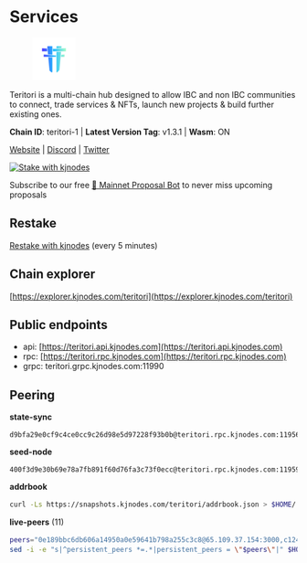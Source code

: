 # Services

<figure><img src="https://raw.githubusercontent.com/kj89/cosmos-images/main/logos/teritori.png" alt=""><figcaption></figcaption></figure>

Teritori is a multi-chain hub designed to allow IBC and non IBC communities  to connect, trade services & NFTs, launch new projects & build further existing ones.

**Chain ID**: teritori-1 | **Latest Version Tag**: v1.3.1 | **Wasm**: ON

[Website](https://teritori.com) | [Discord](https://discord.gg/teritori) | [Twitter](https://twitter.com/TeritoriNetwork)

[![Stake with kjnodes](https://i.ibb.co/cr44Q8j/button-stake-with-kjnodes.png)](https://restake.app/teritori/torivaloper184ln03hkpt75uhrrr26f66kvcqvf4yn4nc2xjm)

Subscribe to our free [🤖 Mainnet Proposal Bot](https://t.me/kjnodes_proposal_bot) to never miss upcoming proposals

## Restake

[Restake with kjnodes](https://restake.app/teritori/torivaloper184ln03hkpt75uhrrr26f66kvcqvf4yn4nc2xjm) (every 5 minutes)
## Chain explorer
[https://explorer.kjnodes.com/teritori](https://explorer.kjnodes.com/teritori)

## Public endpoints

* api: [https://teritori.api.kjnodes.com](https://teritori.api.kjnodes.com)
* rpc: [https://teritori.rpc.kjnodes.com](https://teritori.rpc.kjnodes.com)
* grpc: teritori.grpc.kjnodes.com:11990

## Peering

**state-sync**

```text
d9bfa29e0cf9c4ce0cc9c26d98e5d97228f93b0b@teritori.rpc.kjnodes.com:11956
```

**seed-node**

```text
400f3d9e30b69e78a7fb891f60d76fa3c73f0ecc@teritori.rpc.kjnodes.com:11959
```

**addrbook**
```bash
curl -Ls https://snapshots.kjnodes.com/teritori/addrbook.json > $HOME/.teritorid/config/addrbook.json
```

**live-peers** (11)
```bash
peers="0e189bbc6db606a14950a0e59641b798a255c3c8@65.109.37.154:3000,c124ce0b508e8b9ed1c5b6957f362225659b5343@169.155.168.57:26656,d40face481bc00a617d9a29c39be412a776e28c2@116.202.36.240:10656,ab03f6d2d469e0be5b7fd5cb7388c7feffc1deac@15.235.114.194:10656,76ac8106e8b1169f1ef28f5c45558750db85d3dc@65.108.239.241:26656,ebc272824924ea1a27ea3183dd0b9ba713494f83@95.214.52.139:27166,b336b83d9bab0b8cf96a3833efcbc196fab63fdd@212.95.51.215:36656,409c8a2b94d3835419127521347355ae47f07dd3@5.181.190.157:27656,3bd3a20d7c8a26a20927289a7a6bffecf71de53e@51.81.155.97:10856,c670830fdf60374f008fa4a4eb851deddcdaef5b@65.109.88.107:46656,d9bfa29e0cf9c4ce0cc9c26d98e5d97228f93b0b@65.109.88.38:11956"
sed -i -e "s|^persistent_peers *=.*|persistent_peers = \"$peers\"|" $HOME/.teritorid/config/config.toml
```
